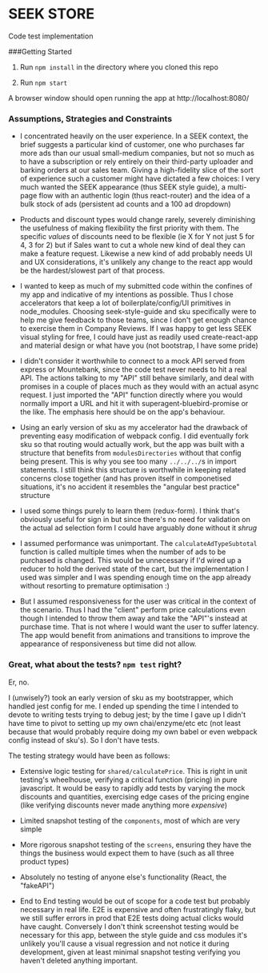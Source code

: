 # SEEK STORE
Code test implementation

###Getting Started

1.  Run `npm install` in the directory where you cloned this repo

2.  Run `npm start`

A browser window should open running the app at http://localhost:8080/

### Assumptions, Strategies and Constraints

 - I concentrated heavily on the user experience.  In a SEEK context, the brief
 suggests a particular kind of customer, one who purchases far more ads than
 our usual small-medium companies, but not so much as to have a subscription
 or rely entirely on their third-party uploader and barking orders at our sales
 team.  Giving a high-fidelity slice of the sort of experience such a customer
 might have dictated a few choices:  I very much wanted the SEEK appearance
 (thus SEEK style guide), a multi-page flow with an authentic login
 (thus react-router) and the idea of a bulk stock of ads (persistent ad counts
 and a 100 ad dropdown)

 - Products and discount types would change rarely, severely diminishing the
 usefulness of making flexibility the first priority with them.  The specific
 *values* of discounts need to be flexible (ie X for Y not just 5 for 4, 3 for 2)
 but if Sales want to cut a whole new kind of deal they can make a feature request.
 Likewise a new kind of add probably needs UI and UX considerations, it's unlikely
 any change to the react app would be the hardest/slowest part of that process.

 - I wanted to keep as much of my submitted code within the confines of my
 app and indicative of my intentions as possible.  Thus I chose accelerators
 that keep a lot of boilerplate/config/UI primitives in node_modules.  Choosing
 seek-style-guide and sku specifically were to help me give feedback to those
 teams, since I don't get enough chance to exercise them in Company Reviews.
 If I was happy to get less SEEK visual styling for free, I could have just as
 readily used create-react-app and material design or what have you (not
 bootstrap, I have some pride)

 - I didn't consider it worthwhile to connect to a mock API served from express
 or Mountebank, since the code test never needs to hit a real API.  The actions
 talking to my "API" still behave similarly, and deal with promises in a couple
 of places much as they would with an actual async request.  I just imported the
 "API" function directly where you would normally import a URL and hit it with
 superagent-bluebird-promise or the like.  The emphasis here should be on the
 app's behaviour.

 - Using an early version of sku as my accelerator had the drawback of preventing
 easy modification of webpack config.  I did eventually fork sku so that routing
 would actually work, but the app was built with a structure that benefits from
 `modulesDirectories` without that config being present.  This is why you see
 too many `../../../`s in import statements.  I still think this structure is
 worthwhile in keeping related concerns close together (and has proven itself
 in componetised situations, it's no accident it resembles the "angular best
 practice" structure

 - I used some things purely to learn them (redux-form).  I think that's
 obviously useful for sign in but since there's no need for validation on
 the actual ad selection form I could have arguably done without it *shrug*

 - I assumed performance was unimportant.  The `calculateAdTypeSubtotal` function
 is called multiple times when the number of ads to be purchased is changed.
 This would be unnecessary if I'd wired up a reducer to hold the derived state
 of the cart, but the implementation I used was simpler and I was spending
 enough time on the app already without resorting to premature optimisation :)

 - But I assumed responsiveness for the user was critical in the context of the
 scenario.  Thus I had the "client" perform price calculations even though I
 intended to throw them away and take the "API"'s instead at purchase time.
 That is not where I would want the user to suffer latency.  The app would
 benefit from animations and transitions to improve the appearance of responsiveness
 but time did not allow.


 ### Great, what about the tests?  `npm test` right?

 Er, no.

 I (unwisely?) took an early version of sku as my bootstrapper, which handled
 jest config for me.  I ended up spending the time I intended to devote to writing
 tests trying to debug jest; by the time I gave up I didn't have time to pivot to
 setting up my own chai/enzyme/etc etc (not least because that would probably
 require doing my own babel or even webpack config instead of sku's).  So I don't
 have tests.

 The testing strategy would have been as follows:

 - Extensive logic testing for `shared/calculatePrice`.  This is right in
 unit testing's wheelhouse, verifying a critical function (pricing) in pure
 javascript.  It would be easy to rapidly add tests by varying the mock discounts
 and quantities, exercising edge cases of the pricing engine (like verifying
 discounts never made anything more *expensive*)

 - Limited snapshot testing of the `components`, most of which are very simple

 - More rigorous snapshot testing of the `screens`, ensuring they have the things
 the business would expect them to have (such as all three product types)

 - Absolutely no testing of anyone else's functionality (React, the "fakeAPI")

 - End to End testing would be out of scope for a code test but probably necessary
 in real life.  E2E is expensive and often frustratingly flaky, but we still
 suffer errors in prod that E2E tests doing actual clicks would have caught.
 Conversely I don't think screenshot testing would be necessary for this app,
 between the style guide and css modules it's unlikely you'll cause a visual
 regression and not notice it during development, given at least minimal
 snapshot testing verifying you haven't deleted anything important.
